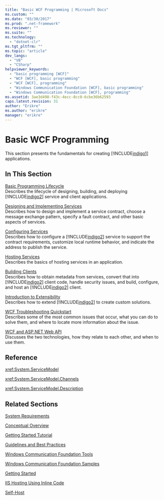 ```yaml
---
title: "Basic WCF Programming | Microsoft Docs"
ms.custom: ""
ms.date: "03/30/2017"
ms.prod: ".net-framework"
ms.reviewer: ""
ms.suite: ""
ms.technology: 
  - "dotnet-clr"
ms.tgt_pltfrm: ""
ms.topic: "article"
dev_langs: 
  - "VB"
  - "CSharp"
helpviewer_keywords: 
  - "basic programming [WCF]"
  - "WCF [WCF], basic programming"
  - "WCF [WCF], programming"
  - "Windows Communication Foundation [WCF], basic programming"
  - "Windows Communication Foundation [WCF], programming"
ms.assetid: 3ae3d498-f43c-4ecc-8cc0-6cbe36b62593
caps.latest.revision: 31
author: "Erikre"
ms.author: "erikre"
manager: "erikre"
---
```

# Basic WCF Programming
This section presents the fundamentals for creating [!INCLUDE[indigo1](../../../includes/indigo1-md.md)] applications.  
  
## In This Section  
 [Basic Programming Lifecycle](../../../docs/framework/wcf/basic-programming-lifecycle.md)  
 Describes the lifecycle of designing, building, and deploying [!INCLUDE[indigo2](../../../includes/indigo2-md.md)] service and client applications.  
  
 [Designing and Implementing Services](../../../docs/framework/wcf/designing-and-implementing-services.md)  
 Describes how to design and implement a service contract, choose a message exchange pattern, specify a fault contract, and other basic aspects of services.  
  
 [Configuring Services](../../../docs/framework/wcf/configuring-services.md)  
 Describes how to configure a [!INCLUDE[indigo2](../../../includes/indigo2-md.md)] service to support the contract requirements, customize local runtime behavior, and indicate the address to publish the service.  
  
 [Hosting Services](../../../docs/framework/wcf/hosting-services.md)  
 Describes the basics of hosting services in an application.  
  
 [Building Clients](../../../docs/framework/wcf/building-clients.md)  
 Describes how to obtain metadata from services, convert that into [!INCLUDE[indigo2](../../../includes/indigo2-md.md)] client code, handle security issues, and build, configure, and host an [!INCLUDE[indigo2](../../../includes/indigo2-md.md)] client.  
  
 [Introduction to Extensibility](../../../docs/framework/wcf/introduction-to-extensibility.md)  
 Describes how to extend [!INCLUDE[indigo2](../../../includes/indigo2-md.md)] to create custom solutions.  
  
 [WCF Troubleshooting Quickstart](../../../docs/framework/wcf/wcf-troubleshooting-quickstart.md)  
 Describes some of the most common issues that occur, what you can do to solve them, and where to locate more information about the issue.  
  
 [WCF and ASP.NET Web API](../../../docs/framework/wcf/wcf-and-aspnet-web-api.md)  
 Discusses the two technologies, how they relate to each other, and when to use them.  
  
## Reference  
 <xref:System.ServiceModel>  
  
 <xref:System.ServiceModel.Channels>  
  
 <xref:System.ServiceModel.Description>  
  
## Related Sections  
 [System Requirements](../../../docs/framework/wcf/wcf-system-requirements.md)  
  
 [Conceptual Overview](../../../docs/framework/wcf/conceptual-overview.md)  
  
 [Getting Started Tutorial](../../../docs/framework/wcf/getting-started-tutorial.md)  
  
 [Guidelines and Best Practices](../../../docs/framework/wcf/guidelines-and-best-practices.md)  
  
 [Windows Communication Foundation Tools](../../../docs/framework/wcf/tools.md)  
  
 [Windows Communication Foundation Samples](http://msdn.microsoft.com/en-us/8ec9d192-5d81-4f64-bfd3-90c5e5858c91)  
  
 [Getting Started](../../../docs/framework/wcf/samples/getting-started-sample.md)  
  
 [IIS Hosting Using Inline Code](../../../docs/framework/wcf/samples/iis-hosting-using-inline-code.md)  
  
 [Self-Host](../../../docs/framework/wcf/samples/self-host.md)